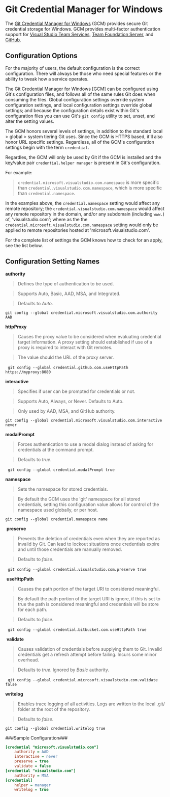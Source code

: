 # Git Credential Manager for Windows

 The [Git Credential Manager for Windows](https://github.com/Microsoft/Git-Credential-Manager-for-Windows) (GCM) provides secure Git credential storage for Windows. GCM provides multi-factor authentication support for [Visual Studio Team Services](https://www.visualstudio.com/), [Team Foundation Server](Faq.md#q-i-thought-microsoft-was-maintaining-this-why-does-the-gcm-not-work-as-expected-with-tfs), and [GitHub](https://www.github.com).

## Configuration Options

 For the majority of users, the default configuration is the correct configuration. There will always be those who need special features or the ability to tweak how a service operates.
 
 The Git Credential Manager for Windows [GCM] can be configured using Git's configuration files, and follows all of the same rules Git does when consuming the files. Global configuration settings override system configuration settings, and local configuration settings override global settings; and because the configuration details exist within Git's configuration files you can use Git's `git config` utility to set, unset, and alter the setting values.
 
 The GCM honors several levels of settings, in addition to the standard local \> global \> system tiering Git uses. Since the GCM is HTTPS based, it'll also honor URL specific settings. Regardless, all of the GCM's configuration settings begin with the term `credential`.
 
 Regardles, the GCM will only be used by Git if the GCM is installed and the key/value pair `credential.helper manager` is present in Git's configuration.
 
 For example:
 
 > `credential.microsoft.visualstudio.com.namespace` is more specific than `credential.visualstudio.com.namespace`, which is more specific than `credential.namespace`. 
 
 In the examples above, the `credential.namespace` setting would affect any remote repository; the `credential.visualstudio.com.namespace` would affect any remote repository in the domain, and/or any subdomain (including `www.`) of, 'visualstudio.com'; where as the the `credential.microsoft.visualstudio.com.namespace` setting would only be applied to remote repositories hosted at 'microsoft.visualstudio.com'.
 
 For the complete list of settings the GCM knows how to check for an apply, see the list below.

## Configuration Setting Names

 **authority**

  > Defines the type of authentication to be used.

  > Supports Auto, Basic, AAD, MSA, and Integrated.

  > Defaults to _Auto_.

  `git config --global credential.microsoft.visualstudio.com.authority AAD`


 **httpProxy**

  > Causes the proxy value to be considered when evaluating credential target information. A proxy setting should established if use of a proxy is required to interact with Git remotes.

  > The value should the URL of the proxy server.

  `git config --global credential.github.com.useHttpPath https://myproxy:8080`


 **interactive**

  > Specifies if user can be prompted for credentials or not.

  > Supports Auto, Always, or Never. Defaults to Auto.

  > Only used by AAD, MSA, and GitHub authority.

  `git config --global credential.microsoft.visualstudio.com.interactive never`


 **modalPrompt**

  > Forces authentication to use a modal dialog instead of asking for credentials at the command prompt.

  > Defaults to _true_.

  `git config --global credential.modalPrompt true`


 **namespace**

  > Sets the namespace for stored credentials.

  > By default the GCM uses the 'git' namespace for all stored credentials, setting this configuration value allows for control of the namespace used globally, or per host.

  `git config --global credential.namespace name`


 **preserve**

  > Prevents the deletion of credentials even when they are reported as invalid by Git. Can lead to lockout situations once credentials expire and until those credentials are manually removed.

  > Defaults to _false_.

  `git config --global credential.visualstudio.com.preserve true`


 **useHttpPath**

  > Causes the path portion of the target URI to considered meaningful.

  > By default the path portion of the target URI is ignore, if this is set to true the path is considered meaningful and credentials will be store for each path.

  > Defaults to _false_.

  `git config --global credential.bitbucket.com.useHttpPath true`


 **validate**

  > Causes validation of credentials before supplying them to Git. Invalid credentials get a refresh attempt before failing. Incurs some minor overhead.

  > Defaults to _true_. Ignored by _Basic_ authority.

  `git config --global credential.microsoft.visualstudio.com.validate false`


 **writelog**

  > Enables trace logging of all activities. Logs are written to the local .git/ folder at the root of the repository.

  > Defaults to _false_.

  `git config --global credential.writelog true`


###Sample Configuration###
```INI
[credential "microsoft.visualstudio.com"]
    authority = AAD
    interactive = never
    preserve = true
    validate = false
[credential "visualstudio.com"]
    authority = MSA
[credential]
    helper = manager
    writelog = true
```
